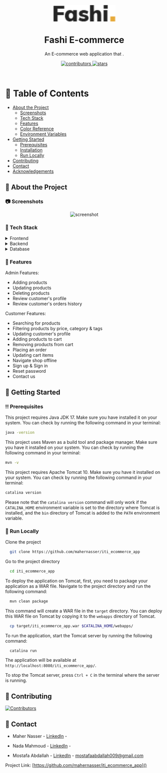 
<div align="center">

  <img src="src/main/webapp/img/logo.png" alt="logo" width="200" height="auto" />
  <h1>Fashi E-commerce</h1>

  <p>
    An E-commerce web application that  .
  </p>


<!-- Badges -->
<p>
  <a href="https://github.com/mahernasser/iti_ecommerce_app/graphs/contributors">
    <img src="https://img.shields.io/github/contributors/mahernasser/iti_ecommerce_app" alt="contributors" />
  </a>

  <a href="https://github.com/mahernasser/iti_ecommerce_app/stargazers">
    <img src="https://img.shields.io/github/stars/mahernasser/iti_ecommerce_app" alt="stars" />
  </a>
</p>

</div>

<br />

<!-- Table of Contents -->
# :notebook_with_decorative_cover: Table of Contents

- [About the Project](#star2-about-the-project)
    * [Screenshots](#camera-screenshots)
    * [Tech Stack](#space_invader-tech-stack)
    * [Features](#dart-features)
    * [Color Reference](#art-color-reference)
    * [Environment Variables](#key-environment-variables)
- [Getting Started](#toolbox-getting-started)
    * [Prerequisites](#bangbang-prerequisites)
    * [Installation](#gear-installation)
    * [Run Locally](#running-run-locally)
- [Contributing](#wave-contributing)
- [Contact](#handshake-contact)
- [Acknowledgements](#gem-acknowledgements)



<!-- About the Project -->
## :star2: About the Project


<!-- Screenshots -->
### :camera: Screenshots

<div align="center"> 
  <img src="https://placehold.co/600x400?text=Your+Screenshot+here" alt="screenshot" />
</div>


<!-- TechStack -->
### :space_invader: Tech Stack

<details>
  <summary>Frontend</summary>
  <ul>
    <li><a href="https://developer.mozilla.org/en-US/docs/Web/JavaScript">JavaScript</a></li>
    <li><a href="https://en.wikipedia.org/wiki/HTML5">HTML5</a></li>
    <li><a href="https://en.wikipedia.org/wiki/CSS">CSS</a></li>
    <li><a href="https://jquery.com/">jQuery</a></li>
    <li><a href="https://getbootstrap.com/">Bootstrap</a></li>
  </ul>
</details>

<details>
  <summary>Backend</summary>
  <ul>
    <li><a href="https://www.java.com/en/">Java</a></li>
    <li><a href="https://hibernate.org/">Hibernate</a></li>
    <li><a href="https://www.tutorialspoint.com/jsp/index.htm">JSP</a></li>
    <li><a href="https://en.wikipedia.org/wiki/Jakarta_Servlet">Servlet</a></li>
    <li><a href="https://www.digitalocean.com/community/tutorials/javamail-example-send-mail-in-java-smtp">Jakarta Mail</a></li>
    <li><a href="https://mapstruct.org/">Map Struct</a></li>
    <li><a href="https://firebase.google.com/">Firebase</a></li>
  </ul>
</details>

<details>
<summary>Database</summary>
  <ul>
    <li><a href="https://www.mysql.com/">MySQL</a></li>
  </ul>
</details>

<!-- Features -->
### :dart: Features
Admin Features:
- Adding products
- Updating products
- Deleting products
- Review customer's profile
- Review customer's orders history
  
Customer Features:
- Searching for products
- Filtering products by price, category & tags
- Updating customer's profile
- Adding products to cart
- Removing products from cart
- Placing an order
- Updating cart items
- Navigate shop offline
- Sign up & Sign in
- Reset password
- Contact us


<!-- Getting Started -->
## 	:toolbox: Getting Started

<!-- Prerequisites -->
### :bangbang: Prerequisites

This project requires Java JDK 17. Make sure you have installed it on your system. You can check by running the following command in your terminal:

```bash
java -version
```

This project uses Maven as a build tool and package manager. Make sure you have it installed on your system. You can check by running the following command in your terminal:

```bash
mvn -v
```

This project requires Apache Tomcat 10. Make sure you have it installed on your system. You can check by running the following command in your terminal:

```bash
catalina version
```

Please note that the `catalina version` command will only work if the `CATALINA_HOME` environment variable is set to the directory where Tomcat is installed, and the `bin` directory of Tomcat is added to the `PATH` environment variable.

<!-- Run Locally -->
### :running: Run Locally

Clone the project

```bash
  git clone https://github.com/mahernasser/iti_ecommerce_app
```

Go to the project directory

```bash
  cd iti_ecommerce_app
```

To deploy the application on Tomcat, first, you need to package your application as a WAR file. Navigate to the project directory and run the following command:

```bash
  mvn clean package
```

This command will create a WAR file in the `target` directory. You can deploy this WAR file on Tomcat by copying it to the `webapps` directory of Tomcat.

```bash
  cp target/iti_ecommerce_app.war $CATALINA_HOME/webapps/
```

To run the application, start the Tomcat server by running the following command:

```bash
  catalina run
```

The application will be available at `http://localhost:8080/iti_ecommerce_app/`.

To stop the Tomcat server, press `Ctrl + C` in the terminal where the server is running.

<!-- Contributing -->
## :wave: Contributing

<a href="https://github.com/mahernasser/iti_ecommerce_app/graphs/contributors">
  <img src="https://contrib.rocks/image?repo=mahernasser/iti_ecommerce_app"  alt="Contributors"/>
</a>

<!-- Contact -->
## :handshake: Contact

- Maher Nasser - [LinkedIn]() -

- Nada Mahmoud - [LinkedIn]() -

- Mostafa Abdallah - [LinkedIn](https://www.linkedin.com/in/mostafa-abdallah-a35130151/) - mostafaabdallah009@gmail.com

Project Link: [https://github.com/mahernasser/iti_ecommerce_app]()
